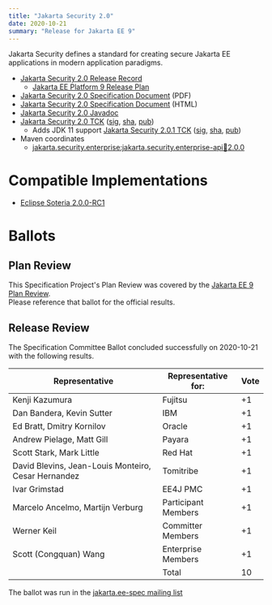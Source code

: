 ```yaml
---
title: "Jakarta Security 2.0"
date: 2020-10-21
summary: "Release for Jakarta EE 9"
---
```

Jakarta Security defines a standard for creating secure Jakarta EE applications in modern application paradigms.

* [Jakarta Security 2.0 Release Record](https://projects.eclipse.org/projects/ee4j.es/releases/2.0)
  * [Jakarta EE Platform 9 Release Plan](https://jakartaee.github.io/platform/jakartaee9/JakartaEE9ReleasePlan)
* [Jakarta Security 2.0 Specification Document](./jakarta-security-spec-2.0.pdf) (PDF)
* [Jakarta Security 2.0 Specification Document](./jakarta-security-spec-2.0.html) (HTML)
* [Jakarta Security 2.0 Javadoc](./apidocs)
* [Jakarta Security 2.0 TCK](https://download.eclipse.org/jakartaee/security/2.0/jakarta-security-tck-2.0.0.zip)  ([sig](https://download.eclipse.org/jakartaee/security/2.0/jakarta-security-tck-2.0.0.zip.sig),  [sha](https://download.eclipse.org/jakartaee/security/2.0/jakarta-security-tck-2.0.0.zip.sha256),  [pub](https://jakarta.ee/specifications/jakartaee-spec-committee.pub))
   * Adds JDK 11 support [Jakarta Security 2.0.1 TCK](https://download.eclipse.org/jakartaee/security/2.0/jakarta-security-tck-2.0.1.zip)  ([sig](https://download.eclipse.org/jakartaee/security/2.0/jakarta-security-tck-2.0.1.zip.sig),  [sha](https://download.eclipse.org/jakartaee/security/2.0/jakarta-security-tck-2.0.1.zip.sha256),  [pub](https://jakarta.ee/specifications/jakartaee-spec-committee.pub))
* Maven coordinates
  * [jakarta.security.enterprise:jakarta.security.enterprise-api:jar:2.0.0](https://central.sonatype.com/artifact/jakarta.security.enterprise/jakarta.security.enterprise-api/2.0.0/jar)

# Compatible Implementations

* [Eclipse Soteria 2.0.0-RC1](https://eclipse-ee4j.github.io/soteria)

# Ballots

## Plan Review

[//]: # (For Jakarta EE 9, the Platform Plan Review covered 95% of the Specification Projects.  For those Projects, just use the following statement in this Plan Review section:)

This Specification Project's Plan Review was covered by the [Jakarta EE 9 Plan Review](https://jakarta.ee/specifications/platform/9/).  
Please reference that ballot for the official results.

[//]: # (If your Project was required to do a standalone Plan Review...  You'll need to perform an official Plan Review ballot and record the results here.)

## Release Review

The Specification Committee Ballot concluded successfully on 2020-10-21 with the following results.

| Representative                                        | Representative for: | Vote |
|-------------------------------------------------------|---------------------|------|
| Kenji Kazumura                                        | Fujitsu             |   +1  |
| Dan Bandera, Kevin Sutter                             | IBM                 |   +1  |
| Ed Bratt, Dmitry Kornilov                             | Oracle              |   +1  |
| Andrew Pielage, Matt Gill                             | Payara              |   +1  |
| Scott Stark, Mark Little                              | Red Hat             |   +1  |
| David Blevins, Jean-Louis Monteiro, Cesar Hernandez   | Tomitribe           |   +1  |
| Ivar Grimstad                                         | EE4J PMC            |   +1  |
| Marcelo Ancelmo, Martijn Verburg                      | Participant Members |   +1  |
| Werner Keil                                           | Committer Members   |   +1  |
| Scott (Congquan) Wang                                 |Enterprise Members   |   +1  |
|                                                       | Total               |  10  |

The ballot was run in the [jakarta.ee-spec mailing list](https://www.eclipse.org/lists/jakarta.ee-spec/msg01004.html)
